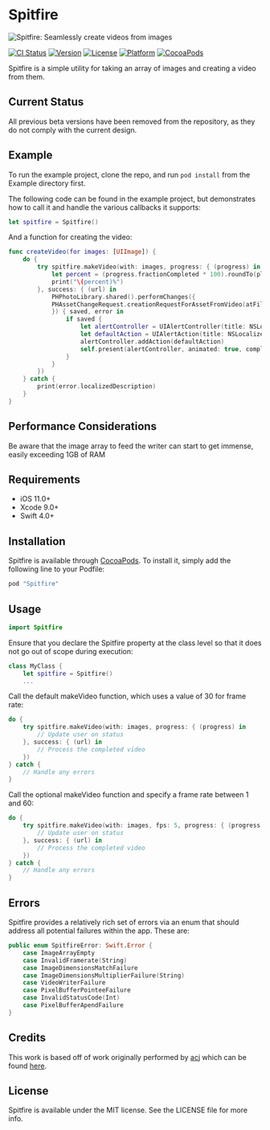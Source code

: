 # Spitfire

![Spitfire: Seamlessly create videos from images](https://raw.githubusercontent.com/seanmcneil/Spitfire/master/spitfire.jpg)

[![CI Status](http://img.shields.io/travis/seanmcneil/Spitfire.svg?style=flat)](https://travis-ci.org/seanmcneil/Spitfire)
[![Version](https://img.shields.io/cocoapods/v/Spitfire.svg?style=flat)](http://cocoapods.org/pods/Spitfire)
[![License](https://img.shields.io/cocoapods/l/Spitfire.svg?style=flat)](http://cocoapods.org/pods/Spitfire)
[![Platform](https://img.shields.io/cocoapods/p/Spitfire.svg?style=flat)](http://cocoapods.org/pods/Spitfire)
[![CocoaPods](https://img.shields.io/cocoapods/dt/Spitfire.svg)](http://cocoapods.org/pods/Spitfire)

Spitfire is a simple utility for taking an array of images and creating a video from them.

## Current Status

All previous beta versions have been removed from the repository, as they do not comply with the current design.

## Example

To run the example project, clone the repo, and run `pod install` from the Example directory first.

The following code can be found in the example project, but demonstrates how to call it and handle the various callbacks it supports:

```swift
let spitfire = Spitfire()
```

And a function for creating the video:

```swift
func createVideo(for images: [UIImage]) {
    do {
        try spitfire.makeVideo(with: images, progress: { (progress) in
            let percent = (progress.fractionCompleted * 100).roundTo(places: 2)
            print("\(percent)%")
        }, success: { (url) in
            PHPhotoLibrary.shared().performChanges({
            PHAssetChangeRequest.creationRequestForAssetFromVideo(atFileURL: url)
            }) { saved, error in
                if saved {
                    let alertController = UIAlertController(title: NSLocalizedString("Your video was saved", comment: ""), message: nil, preferredStyle: .alert)
                    let defaultAction = UIAlertAction(title: NSLocalizedString("OK", comment: ""), style: .default, handler: nil)
                    alertController.addAction(defaultAction)
                    self.present(alertController, animated: true, completion: nil)
                }
            }
        })
    } catch {
        print(error.localizedDescription)
    }
}
```

## Performance Considerations

Be aware that the image array to feed the writer can start to get immense, easily exceeding 1GB of RAM

## Requirements
- iOS 11.0+
- Xcode 9.0+
- Swift 4.0+

## Installation

Spitfire is available through [CocoaPods](http://cocoapods.org). To install
it, simply add the following line to your Podfile:

```ruby
pod "Spitfire"
```

## Usage

```swift
import Spitfire
```

Ensure that you declare the Spitfire property at the class level so that it does not go out of scope during execution:

```swift
class MyClass {
    let spitfire = Spitfire()
    ...
```

Call the default makeVideo function, which uses a value of 30 for frame rate:

```swift
do {
    try spitfire.makeVideo(with: images, progress: { (progress) in
        // Update user on status
    }, success: { (url) in
        // Process the completed video
    })
} catch {
    // Handle any errors
}
``` 

Call the optional makeVideo function and specify a frame rate between 1 and 60:

```swift
do {
    try spitfire.makeVideo(with: images, fps: 5, progress: { (progress) in
        // Update user on status
    }, success: { (url) in
        // Process the completed video
    })
} catch {
    // Handle any errors
}
``` 

## Errors

Spitfire provides a relatively rich set of errors via an enum that should address all potential failures within the app. These are:

```swift
public enum SpitfireError: Swift.Error {
    case ImageArrayEmpty
    case InvalidFramerate(String)
    case ImageDimensionsMatchFailure
    case ImageDimensionsMultiplierFailure(String)
    case VideoWriterFailure
    case PixelBufferPointeeFailure
    case InvalidStatusCode(Int)
    case PixelBufferApendFailure
}
```

## Credits

This work is based off of work originally performed by [acj](https://gist.github.com/acj) which can be found [here](https://gist.github.com/acj/6ae90aa1ebb8cad6b47b).

## License

Spitfire is available under the MIT license. See the LICENSE file for more info.

